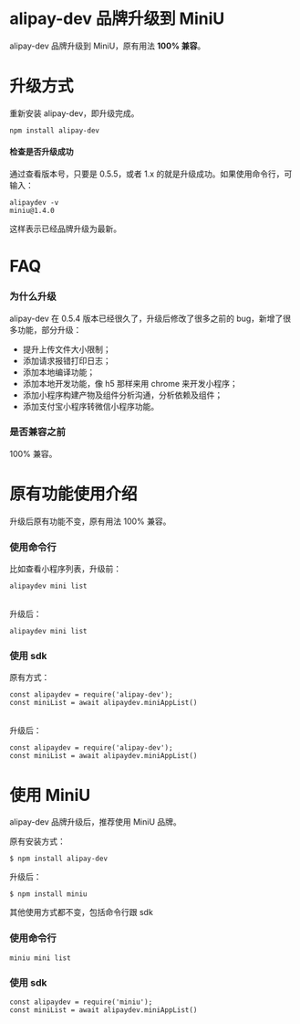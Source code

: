 # alipay-dev 品牌升级到 MiniU

alipay-dev 品牌升级到 MiniU，原有用法 **100% 兼容**。

# 升级方式

重新安装 alipay-dev，即升级完成。

```shell
npm install alipay-dev
```

#### 检查是否升级成功

通过查看版本号，只要是 0.5.5，或者 1.x 的就是升级成功。如果使用命令行，可输入：

```shell
alipaydev -v
miniu@1.4.0
```

这样表示已经品牌升级为最新。

# FAQ

### 为什么升级

alipay-dev 在 0.5.4 版本已经很久了，升级后修改了很多之前的 bug，新增了很多功能，部分升级：

- 提升上传文件大小限制；
- 添加请求报错打印日志；
- 添加本地编译功能；
- 添加本地开发功能，像 h5 那样来用 chrome 来开发小程序；
- 添加小程序构建产物及组件分析沟通，分析依赖及组件；
- 添加支付宝小程序转微信小程序功能。

### 是否兼容之前

100% 兼容。

###

# 原有功能使用介绍

升级后原有功能不变，原有用法 100% 兼容。

### 使用命令行

比如查看小程序列表，升级前：

```shell
alipaydev mini list
```

<br />升级后：

```shell
alipaydev mini list
```

###

### 使用 sdk

原有方式：

```shell
const alipaydev = require('alipay-dev');
const miniList = await alipaydev.miniAppList()
```

<br />升级后：

```shell
const alipaydev = require('alipay-dev');
const miniList = await alipaydev.miniAppList()
```

#

# 使用 MiniU

alipay-dev 品牌升级后，推荐使用 MiniU 品牌。

原有安装方式：

```shell
$ npm install alipay-dev
```

升级后：

```shell
$ npm install miniu
```

其他使用方式都不变，包括命令行跟 sdk

### 使用命令行

```shell
miniu mini list
```

### 使用 sdk

```shell
const alipaydev = require('miniu');
const miniList = await alipaydev.miniAppList()
```
